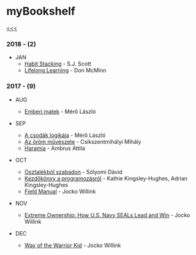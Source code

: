 
myBookshelf
======

[<<<](https://github.com/ttltrk/0con/blob/master/README.MD)

### 2018 - (2)

  * JAN
    * [Habit Stacking](https://www.amazon.com/Habit-Stacking-Changes-Improve-Happiness-ebook/dp/B06XP2B5QC) - S.J. Scott
    * [Lifelong Learning](https://books.google.sk/books/about/Lifelong_Learning.html?id=hgjRsgEACAAJ&redir_esc=y) - Don McMinn

### 2017 - (9)

  * AUG
    * [Emberi matek](https://www.libri.hu/konyv/mero_laszlo.emberi-matek.html) - Mérő László

  * SEP
    * [A csodák logikája](https://www.libri.hu/konyv/mero_laszlo.a-csodak-logikaja.html) - Mérő László
    * [Az öröm művészete](https://moly.hu/konyvek/csikszentmihalyi-mihaly-az-orom-muveszete) - Csíkszentmihályi Mihály
    * [Haramia](https://moly.hu/konyvek/ambrus-attila-haramia) - Ambrus Attila
   
  * OCT
    * [Osztalékból szabadon](https://bookline.hu/product/home.action?_v=Solyomi_David_Osztalekbol_szabadon_Ep&id=281909&type=22) - Sólyomi Dávid
    * [Kezdőkönyv a programozásról](https://www.libri.hu/konyv/kathie_kingsley-hughes.kezdokonyv-a-programozasrol.html) - Kathie Kingsley-Hughes, Adrian Kingsley-Hughes
    * [Field Manual](https://www.amazon.com/Discipline-Equals-Freedom-Field-Manual/dp/1250156947) - Jocko Willink
  
  * NOV
    * [Extreme Ownership: How U.S. Navy SEALs Lead and Win](https://www.amazon.com/Extreme-Ownership-U-S-Navy-SEALs-ebook/dp/B00VE4Y0Z2) - Jocko Willink
    
  * DEC
    * [Way of the Warrior Kid](https://www.amazon.com/Way-Warrior-Kid-Wimpy-Novel/dp/1250158613) - Jocko Willink

